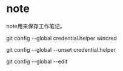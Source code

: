 # note
note用来保存工作笔记。


git config --global credential.helper wincred

git config --global --unset credential.helper

git config --global --edit